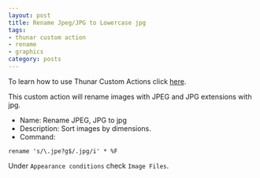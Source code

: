 ```yaml
---
layout: post
title: Rename Jpeg/JPG to Lowercase jpg
tags:
- thunar custom action
- rename
- graphics
category: posts
---
```

To learn how to use Thunar Custom Actions click [here](http://birchwell.github.io/posts/tutorial-convert-video-to-avi/).

This custom action will rename images with JPEG and JPG extensions with jpg.

* Name: Rename JPEG, JPG to jpg
* Description: Sort images by dimensions.
* Command: 

`rename 's/\.jpe?g$/.jpg/i' * %F`

Under `Appearance conditions` check `Image Files`.
